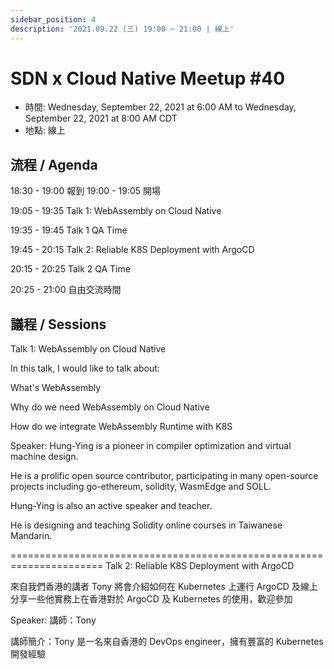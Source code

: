```yaml
---
sidebar_position: 4
description: '2021.09.22 (三) 19:00 ~ 21:00 | 線上'
---
```


# SDN x Cloud Native Meetup #40
- 時間: Wednesday, September 22, 2021 at 6:00 AM to Wednesday, September 22, 2021 at 8:00 AM CDT
- 地點: 線上

## 流程 / Agenda

18:30 - 19:00 報到 19:00 - 19:05 開場

19:05 - 19:35 Talk 1: WebAssembly on Cloud Native

19:35 - 19:45 Talk 1 QA Time

19:45 - 20:15 Talk 2: Reliable K8S Deployment with ArgoCD

20:15 - 20:25 Talk 2 QA Time

20:25 - 21:00 自由交流時間

## 議程 / Sessions

Talk 1: WebAssembly on Cloud Native

In this talk, I would like to talk about:

What's WebAssembly

Why do we need WebAssembly on Cloud Native

How do we integrate WebAssembly Runtime with K8S

Speaker: Hung-Ying is a pioneer in compiler optimization and virtual machine design.

He is a prolific open source contributor, participating in many open-source projects including go-ethereum, solidity, WasmEdge and SOLL.

Hung-Ying is also an active speaker and teacher.

He is designing and teaching Solidity online courses in Taiwanese Mandarin.

====================================================================== Talk 2: Reliable K8S Deployment with ArgoCD

來自我們香港的講者 Tony 將會介紹如何在 Kubernetes 上運行 ArgoCD 及線上分享一些他實務上在香港對於 ArgoCD 及 Kubernetes 的使用，歡迎參加

Speaker: 講師：Tony

講師簡介：Tony 是一名來自香港的 DevOps engineer，擁有豐富的 Kubernetes 開發經驗
